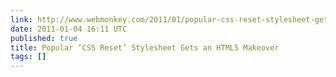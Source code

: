 ```yaml
---
link: http://www.webmonkey.com/2011/01/popular-css-reset-stylesheet-gets-an-html5-makeover/
date: 2011-01-04 16:11 UTC
published: true
title: Popular ‘CSS Reset’ Stylesheet Gets an HTML5 Makeover
tags: []
---
```



